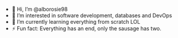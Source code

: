 - 👋 Hi, I’m @alborosie98
- 👀 I’m interested in software development, databases and DevOps
- 🌱 I’m currently learning everything from scratch LOL
- ⚡ Fun fact: Everything has an end, only the sausage has two.

<!---
alborosie98/alborosie98 is a ✨ special ✨ repository because its `README.md` (this file) appears on your GitHub profile.
You can click the Preview link to take a look at your changes.
--->

